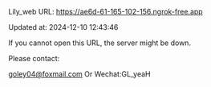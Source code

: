 Lily_web URL: https://ae6d-61-165-102-156.ngrok-free.app

Updated at: 2024-12-10 12:43:46

If you cannot open this URL, the server might be down.

Please contact: 

goley04@foxmail.com Or Wechat:GL_yeaH